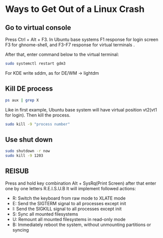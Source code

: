 # Ways to Get Out of a Linux Crash

## Go to virtual console
Press Ctrl + Alt + F3.
In Ubuntu base systems F1 response for login screen F3 for ghnome-shell, and F3-F7 response for virtual terminals .

After that, enter command below to the virtual terminal:
```bash
sudo systemctl restart gdm3
```
For KDE write sddm, as for DE/WM -> lightdm

## Kill DE process
```bash
ps aux | grep X
```
Like in first example, Ubuntu base system will have virtual position vt2(vt1 for login).
Then kill the process.
```bash
sudo kill -9 "process number"
```

## Use shut down
```bash
sudo shutdown -r now 
sudo kill -9 1203
```

##  REISUB
Press and hold key combination Alt + SysRq(Print Screen) after that enter one by one letters R.E.I.S.U.B 
It will implement followed actions:
-   R: Switch the keyboard from raw mode to XLATE mode
-   E: Send the SIGTERM signal to all processes except init
-   I: Send the SIGKILL signal to all processes except init
-   S: Sync all mounted filesystems
-   U: Remount all mounted filesystems in read-only mode
-   B: Immediately reboot the system, without unmounting partitions or syncing
